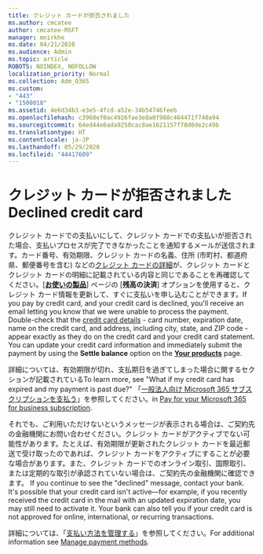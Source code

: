 ```yaml
---
title: クレジット カードが拒否されました
ms.author: cmcatee
author: cmcatee-MSFT
manager: mnirkhe
ms.date: 04/21/2020
ms.audience: Admin
ms.topic: article
ROBOTS: NOINDEX, NOFOLLOW
localization_priority: Normal
ms.collection: Adm_O365
ms.custom:
- "443"
- "1500018"
ms.assetid: 4e6d34b3-e3e5-4fcd-a52e-34b54746feeb
ms.openlocfilehash: c3968ef0ac4926fae3e8a0f988c464471f740a94
ms.sourcegitcommit: 64ed44e6ada9250cac8ae1621157f78d0de2c49b
ms.translationtype: HT
ms.contentlocale: ja-JP
ms.lasthandoff: 05/29/2020
ms.locfileid: "44417609"
---
```

# <a name="declined-credit-card"></a><span data-ttu-id="2b28e-102">クレジット カードが拒否されました</span><span class="sxs-lookup"><span data-stu-id="2b28e-102">Declined credit card</span></span>

<span data-ttu-id="2b28e-p101">クレジット カードでの支払いにして、クレジット カードでの支払いが拒否された場合、支払いプロセスが完了できなかったことを通知するメールが送信されます。カード番号、有効期限、クレジット カードの名義、住所 (市町村、都道府県、郵便番号を含む) などの[クレジット カードの詳細](https://go.microsoft.com/fwlink/p/?linkid=842054)が、クレジット カードとクレジット カードの明細に記載されている内容と同じであることを再確認してください。[**[お使いの製品](https://go.microsoft.com/fwlink/p/?linkid=842054)**] ページの [**残高の決済**] オプションを使用すると、クレジット カード情報を更新して、すぐに支払いを申し込むことができます。</span><span class="sxs-lookup"><span data-stu-id="2b28e-p101">If you pay by credit card, and your credit card is declined, you'll receive an email letting you know that we were unable to process the payment. Double-check that the [credit card details](https://go.microsoft.com/fwlink/p/?linkid=842054) - card number, expiration date, name on the credit card, and address, including city, state, and ZIP code - appear exactly as they do on the credit card and your credit card statement. You can update your credit card information and immediately submit the payment by using the **Settle balance** option on the **[Your products](https://go.microsoft.com/fwlink/p/?linkid=842054)** page.</span></span> 

<span data-ttu-id="2b28e-106">詳細については、有効期限が切れ、支払期日を過ぎてしまった場合に関するセクションが記載されている</span><span class="sxs-lookup"><span data-stu-id="2b28e-106">To learn more, see "What if my credit card has expired and my payment is past due?"</span></span> <span data-ttu-id="2b28e-107">「[一般法人向け Microsoft 365 サブスクリプションを支払う](https://docs.microsoft.com/office365/admin/subscriptions-and-billing/pay-for-your-subscription#what-if-my-credit-card-was-declined-and-my-payment-is-past-due)」を参照してください。</span><span class="sxs-lookup"><span data-stu-id="2b28e-107">in [Pay for your Microsoft 365 for business subscription](https://docs.microsoft.com/office365/admin/subscriptions-and-billing/pay-for-your-subscription#what-if-my-credit-card-was-declined-and-my-payment-is-past-due).</span></span>
  
<span data-ttu-id="2b28e-p103">それでも、ご利用いただけないというメッセージが表示される場合は、ご契約先の金融機関にお問い合わせください。クレジット カードがアクティブでない可能性があります。たとえば、有効期限が更新されたクレジット カードを最近郵送で受け取ったのであれば、クレジット カードをアクティブにすることが必要な場合があります。また、クレジット カードでのオンライン取引、国際取引、または定期的な取引が承認されていない場合は、ご契約先の金融機関に確認できます。  </span><span class="sxs-lookup"><span data-stu-id="2b28e-p103">If you continue to see the "declined" message, contact your bank. It's possible that your credit card isn't active—for example, if you recently received the credit card in the mail with an updated expiration date, you may still need to activate it. Your bank can also tell you if your credit card is not approved for online, international, or recurring transactions.</span></span>
  
<span data-ttu-id="2b28e-111">詳細については、「[支払い方法を管理する](https://docs.microsoft.com/microsoft-365/commerce/billing-and-payments/manage-payment-methods)」を参照してください。</span><span class="sxs-lookup"><span data-stu-id="2b28e-111">For additional information see [Manage payment methods](https://docs.microsoft.com/microsoft-365/commerce/billing-and-payments/manage-payment-methods).</span></span>
